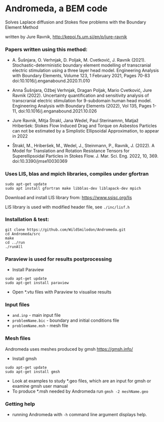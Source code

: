 # Andromeda, a BEM code

Solves Laplace diffusion and Stokes flow problems with the Boundary Element Method

written by Jure Ravnik, http://kepoi.fs.um.si/en/p/jure-ravnik 


### Papers written using this method:

* A. Šušnjara, O. Verhnjak, D. Poljak, M. Cvetković, J. Ravnik (2021). Stochastic-deterministic boundary element modelling of transcranial electric stimulation using a three layer head model. Engineering Analysis with Boundary Elements, Volume 123, 1 February 2021, Pages 70-83 
doi:10.1016/j.enganabound.2020.11.010

* Anna Šušnjara, Ožbej Verhnjak, Dragan Poljak, Mario Cvetković, Jure Ravnik (2022). Uncertainty quantification and sensitivity analysis of transcranial electric stimulation for 9-subdomain human head model. Engineering Analysis with Boundary Elements (2022), Vol 135, Pages 1-11, doi:10.1016/j.enganabound.2021.10.026

* Jure Ravnik, Mitja Štrakl, Jana Wedel, Paul Sterinamnn, Matjaž Hriberšek: Stokes Flow Induced Drag and Torque on Asbestos Particles can not be estimated by a Simplistic Ellipsoidal Approximation, to appear in 2022

* Štrakl, M., Hriberšek, M., Wedel, J., Steinmann, P., Ravnik, J. (2022). A Model for Translation and Rotation Resistance Tensors for Superellipsoidal Particles in Stokes Flow. J. Mar. Sci. Eng. 2022, 10, 369. doi:10.3390/jmse10030369

### Uses LIS, blas and mpich libraries, compiles under gfortran

```
sudo apt-get update
sudo apt install gfortran make libblas-dev liblapack-dev mpich
```

Download and install LIS library from: https://www.ssisc.org/lis

LIS library is used with modified header file, see ```./inc/lisf.h```


### Installation & test:

```
git clone https://github.com/WildSmilodon/Andromeda.git
cd Andromeda/src
make
cd ../run
./runAll
```


### Paraview is used for results postprocessing

* Install Paraview

```
sudo apt-get update
sudo apt-get install paraview
```

* Open *.vtu files with Paraview to visualise results


### Input files

* ```and.inp``` - main input file
* ```problemName.bic``` - boundary and initial conditions file
* ```problemName.msh``` - mesh file 

### Mesh files

Andromeda uses meshes produced by gmsh https://gmsh.info/

* Install gmsh

```
sudo apt-get update
sudo apt-get install gmsh
```

* Look at examples to study *.geo files, which are an input for gmsh or examine gmsh user manual
* To produce *.msh needed by Andromeda run ```gmsh -2 meshName.geo```

### Getting help

* running Andromeda with ```-h``` command line argument displays help.